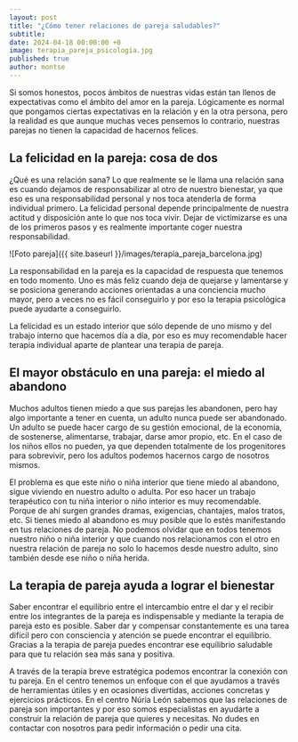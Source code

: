 ```yaml
---
layout: post
title: "¿Cómo tener relaciones de pareja saludables?"
subtitle: 
date: 2024-04-18 00:00:00 +0
image: terapia_pareja_psicologia.jpg
published: true
author: montse
---
```


Si somos honestos, pocos ámbitos de nuestras vidas están tan llenos de expectativas como el ámbito del amor en la pareja. Lógicamente es normal que pongamos ciertas expectativas en la relación y en la otra persona, pero la realidad es que aunque muchas veces pensemos lo contrario, nuestras parejas no tienen la capacidad de hacernos felices.


<!-- more -->

## La felicidad en la pareja: cosa de dos


¿Qué es una relación sana? Lo que realmente se le llama una relación sana es cuando dejamos de responsabilizar al otro de nuestro bienestar, ya que eso es una responsabilidad personal y nos toca atenderla de forma individual primero. 
La felicidad personal depende principalmente de nuestra actitud y disposición ante lo que nos toca vivir. Dejar de victimizarse es una de los primeros pasos y es realmente importante coger nuestra responsabilidad. 

![Foto pareja]({{ site.baseurl }}/images/terapia_pareja_barcelona.jpg)

La responsabilidad en la pareja es la capacidad de respuesta que tenemos en todo momento. Uno es más feliz cuando deja de quejarse y lamentarse y se posiciona generando acciones orientadas a una conciencia mucho mayor, pero a veces no es fácil conseguirlo y por eso la terapia psicológica puede ayudarte a conseguirlo. 

La felicidad es un estado interior que sólo depende de uno mismo y del trabajo interno que hacemos día a día, por eso es muy recomendable hacer terapia individual aparte de plantear una terapia de pareja. 

## El mayor obstáculo en una pareja: el miedo al abandono

Muchos adultos tienen miedo a que sus parejas les abandonen, pero hay algo importante a tener en cuenta,  un adulto nunca puede ser abandonado. Un adulto se puede hacer cargo de su gestión emocional, de la economía, de sostenerse, alimentarse, trabajar, darse amor propio, etc. En el caso de los niños ellos no pueden, ya que dependen totalmente de los progenitores para sobrevivir, pero los adultos podemos hacernos cargo de nosotros mismos.

El problema es que este niño o niña interior que tiene miedo al abandono, sigue viviendo en nuestro adulto o adulta. Por eso hacer un trabajo terapéutico con tu niña interior o niño interior es muy recomendable. Porque de ahí surgen grandes dramas, exigencias, chantajes, malos tratos, etc. Si tienes miedo al abandono es muy posible que lo estés manifestando en tus relaciones de pareja. No podemos olvidar que en todos tenemos nuestro niño o niña interior y que cuando nos relacionamos con el otro en nuestra relación de pareja no solo lo hacemos desde nuestro adulto, sino también desde ese niño o niña herida. 

## La terapia de pareja ayuda a lograr el bienestar 

Saber encontrar el equilibrio entre el intercambio entre el dar y el recibir entre los integrantes de la pareja es indispensable y mediante la terapia de pareja esto es posible. Saber dar y compensar constantemente es una tarea difícil pero con consciencia y atención se puede encontrar el equilibrio. Gracias a la terapia de pareja puedes encontrar ese equilibrio saludable para que tu relación sea más sana y positiva. 

A través de la terapia breve estratégica podemos encontrar la conexión con tu pareja. En el centro tenemos un enfoque con el que ayudamos a través de herramientas útiles y en ocasiones divertidas, acciones concretas y ejercicios prácticos. En el centro Núria León sabemos que las relaciones de pareja son importantes  y por eso somos especialistas en ayudarte a construir la relación de pareja que quieres y necesitas. No dudes en contactar con nosotros para pedir información o pedir una cita.

